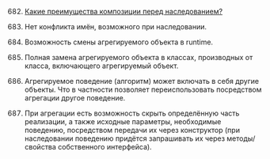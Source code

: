 682. [Какие преимущества композиции перед наследованием?](answers/682.md)

1. Нет конфликта имён, возможного при наследовании.
2. Возможность смены агрегируемого объекта в runtime.
3. Полная замена агрегируемого объекта в классах, производных от класса, включающего агрегируемый объект.
4. Агрегируемое поведение (алгоритм) может включать в себя другие объекты. Что в частности позволяет переиспользовать посредством агрегации другое поведение.
5. При агрегации есть возможность скрыть определённую часть реализации, а также исходные параметры, 
необходимые поведению, посредством передачи их через конструктор (при наследовании поведению придётся запрашивать их через методы/свойства собственного интерфейса).
